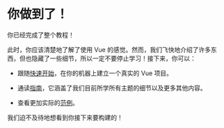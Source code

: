 # 你做到了！

你已经完成了整个教程！

此时，你应该清楚地了解了使用 Vue 的感觉。然而，我们飞快地介绍了许多东西，但也隐藏了一些细节，所以一定不要停止学习！接下来，你可以：

- 跟随[快速开始](/guide/quick-start.html)，在你的机器上建立一个真实的 Vue 项目。

- 通读[指南](/guide/essentials/application.html)，它涵盖了我们目前所学所有主题的细节以及更多其他内容。

- 查看更加实际的[范例](/examples/)。

我们迫不及待地想看到你接下来要构建的！
